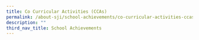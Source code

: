 ```yaml
---
title: Co Curricular Activities (CCAs)
permalink: /about-sji/school-achievements/co-curricular-activities-ccas/
description: ""
third_nav_title: School Achievements
---
```

